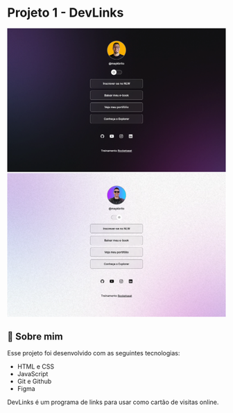 # Projeto 1 - DevLinks

![App Screenshot](/Projeto_DevLinks/assets/DevLinks.png)
![App Screenshot](/Projeto_DevLinks/assets/desktop-devlinks-light.png)

## 🚀 Sobre mim

Esse projeto foi desenvolvido com as seguintes tecnologias:

- HTML e CSS
- JavaScript
- Git e Github
- Figma

DevLinks é um programa de links para usar como cartão de visitas online.
